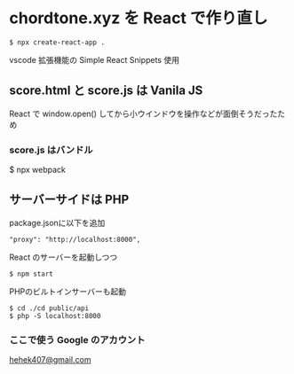 # chordtone.xyz を React で作り直し

```
$ npx create-react-app .
```

vscode 拡張機能の Simple React Snippets 使用

## score.html と score.js は Vanila JS

React で window.open() してから小ウインドウを操作などが面倒そうだったため

### score.js はバンドル

$ npx webpack

## サーバーサイドは PHP

package.jsonに以下を追加  
```
"proxy": "http://localhost:8000",
```

React のサーバーを起動しつつ  
```
$ npm start
```

PHPのビルトインサーバーも起動  
```
$ cd ./cd public/api  
$ php -S localhost:8000
```

### ここで使う Google のアカウント

hehek407@gmail.com
